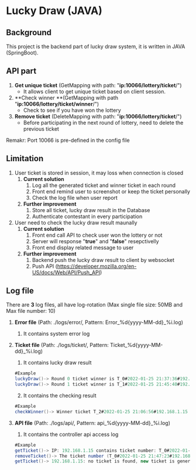 # Lucky Draw (JAVA)

## Background

This project is the backend part of lucky draw system, it is written in JAVA (SpringBoot).

## API part

1. **Get unique ticket** (GetMapping with path: "**ip:10066/lottery/ticket**/")
   - It allows client to get unique ticket based on client session.
2. **Check winner **(GetMapping with path "**ip:10066/lottery/ticket/winner**/")
   - Check to see if you have won the lottery
3. **Remove ticket**  (DeleteMapping with path: "**ip:10066/lottery/ticket**/")
   - Before participating in the next round of lottery, need to delete the previous ticket

Remakr: Port 10066 is pre-defined in the config file

## Limitation

1. User ticket is stored in session, it may loss when connection is closed
   1. **Current solution**
      1. Log all the generated ticket and winner ticket in each round
      2. Front end remind user to screenshot or keep the ticket personally
      3. Check the log file when user report
   2. **Further improvement**
      1. Store all ticket, lucky draw result in the Database 
      2. Authenticate contestant in every participation
2. User need to check the lucky draw result maunally
   1. **Current solution**
      1. Front end call API to check user won the lottery or not
      2. Server will response "**true**" and "**false**" resepctivelly
      3. Front end display related message to user
   2. **Further improvement**
      1. Backend push the lucky draw result to client by websocket
      2. Push API (https://developer.mozilla.org/en-US/docs/Web/API/Push_API)

## Log file

There are **3** log files, all have log-rotation (Max single file size: 50MB and Max file number: 10)

1. **Error file** (Path: ./logs/error/, Pattern: Error_%d{yyyy-MM-dd}_%i.log)

   1. It contains system error log

2. **Ticket file** (Path: ./logs/ticket/, Pattern: Ticket_%d{yyyy-MM-dd}_%i.log)

   1. It contains lucky draw result

   ```java
   #Example
   luckyDraw()-> Round 0 ticket winner is T_0#2022-01-25 21:37:36#192.168.1.15
   luckyDraw()-> Round 1 ticket winner is T_1#2022-01-25 21:45:40#192.168.1.15
   ```

   2. It contains the checking result

   ```java
   #Example
   checkWinner()-> Winner ticket T_2#2022-01-25 21:06:56#192.168.1.15 is checked.
   ```

3. **API file** (Path: ./logs/api/, Pattern: api_%d{yyyy-MM-dd}_%i.log)

   1. It contains the controller api access log

   ```java
   #Example
   getTicket()-> IP: 192.168.1.15 contains ticket number: T_0#2022-01-25 21:47:23#192.168.1.15
   removeTicket()-> The ticket number (T_0#2022-01-25 21:47:23#192.168.1.15) is removed.
   getTicket()-> 192.168.1.15: no ticket is found, new ticket is generated, T_0#2022-01-25 21:50:19#192.168.1.15
   ```